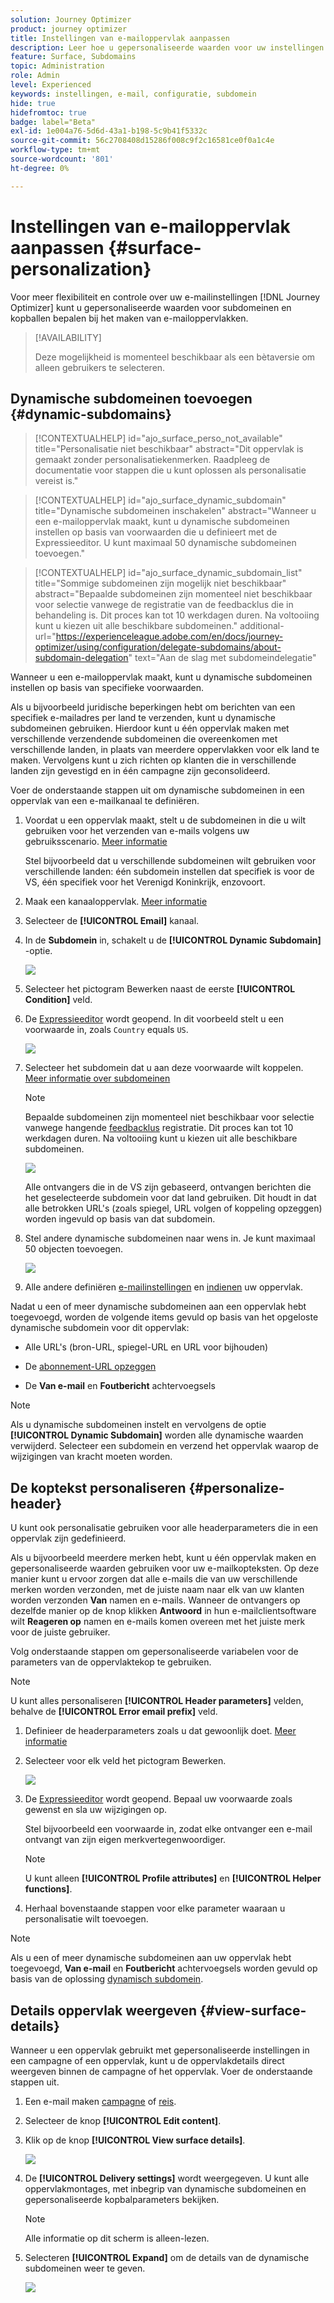 ```yaml
---
solution: Journey Optimizer
product: journey optimizer
title: Instellingen van e-mailoppervlak aanpassen
description: Leer hoe u gepersonaliseerde waarden voor uw instellingen definieert op het oppervlakniveau van het e-mailkanaal
feature: Surface, Subdomains
topic: Administration
role: Admin
level: Experienced
keywords: instellingen, e-mail, configuratie, subdomein
hide: true
hidefromtoc: true
badge: label="Beta"
exl-id: 1e004a76-5d6d-43a1-b198-5c9b41f5332c
source-git-commit: 56c2708408d15286f008c9f2c16581ce0f0a1c4e
workflow-type: tm+mt
source-wordcount: '801'
ht-degree: 0%

---
```


# Instellingen van e-mailoppervlak aanpassen {#surface-personalization}

Voor meer flexibiliteit en controle over uw e-mailinstellingen [!DNL Journey Optimizer] kunt u gepersonaliseerde waarden voor subdomeinen en kopballen bepalen<!--and URL tracking parameters--> bij het maken van e-mailoppervlakken.

>[!AVAILABILITY]
>
>Deze mogelijkheid is momenteel beschikbaar als een bètaversie om alleen gebruikers te selecteren. <!--To join the beta program, contact Adobe Customer Care.-->

## Dynamische subdomeinen toevoegen {#dynamic-subdomains}

>[!CONTEXTUALHELP]
>id="ajo_surface_perso_not_available"
>title="Personalisatie niet beschikbaar"
>abstract="Dit oppervlak is gemaakt zonder personalisatiekenmerken. Raadpleeg de documentatie voor stappen die u kunt oplossen als personalisatie vereist is."

>[!CONTEXTUALHELP]
>id="ajo_surface_dynamic_subdomain"
>title="Dynamische subdomeinen inschakelen"
>abstract="Wanneer u een e-mailoppervlak maakt, kunt u dynamische subdomeinen instellen op basis van voorwaarden die u definieert met de Expressieeditor. U kunt maximaal 50 dynamische subdomeinen toevoegen."

>[!CONTEXTUALHELP]
>id="ajo_surface_dynamic_subdomain_list"
>title="Sommige subdomeinen zijn mogelijk niet beschikbaar"
>abstract="Bepaalde subdomeinen zijn momenteel niet beschikbaar voor selectie vanwege de registratie van de feedbacklus die in behandeling is. Dit proces kan tot 10 werkdagen duren. Na voltooiing kunt u kiezen uit alle beschikbare subdomeinen."
>additional-url="https://experienceleague.adobe.com/en/docs/journey-optimizer/using/configuration/delegate-subdomains/about-subdomain-delegation" text="Aan de slag met subdomeindelegatie"

Wanneer u een e-mailoppervlak maakt, kunt u dynamische subdomeinen instellen op basis van specifieke voorwaarden.

Als u bijvoorbeeld juridische beperkingen hebt om berichten van een specifiek e-mailadres per land te verzenden, kunt u dynamische subdomeinen gebruiken. Hierdoor kunt u één oppervlak maken met verschillende verzendende subdomeinen die overeenkomen met verschillende landen, in plaats van meerdere oppervlakken voor elk land te maken. Vervolgens kunt u zich richten op klanten die in verschillende landen zijn gevestigd en in één campagne zijn geconsolideerd.

Voer de onderstaande stappen uit om dynamische subdomeinen in een oppervlak van een e-mailkanaal te definiëren.

1. Voordat u een oppervlak maakt, stelt u de subdomeinen in die u wilt gebruiken voor het verzenden van e-mails volgens uw gebruiksscenario. [Meer informatie](../configuration/about-subdomain-delegation.md)

   Stel bijvoorbeeld dat u verschillende subdomeinen wilt gebruiken voor verschillende landen: één subdomein instellen dat specifiek is voor de VS, één specifiek voor het Verenigd Koninkrijk, enzovoort.

1. Maak een kanaaloppervlak. [Meer informatie](../configuration/channel-surfaces.md)

1. Selecteer de **[!UICONTROL Email]** kanaal.

1. In de **Subdomein** in, schakelt u de **[!UICONTROL Dynamic Subdomain]** -optie.

   ![](assets/surface-email-dynamic-subdomain.png)

1. Selecteer het pictogram Bewerken naast de eerste **[!UICONTROL Condition]** veld.

1. De [Expressieeditor](../personalization/personalization-build-expressions.md) wordt geopend. In dit voorbeeld stelt u een voorwaarde in, zoals `Country` equals `US`.

   ![](assets/surface-email-edit-condition.png)

1. Selecteer het subdomein dat u aan deze voorwaarde wilt koppelen. [Meer informatie over subdomeinen](../configuration/about-subdomain-delegation.md)

   >[!NOTE]
   >
   >Bepaalde subdomeinen zijn momenteel niet beschikbaar voor selectie vanwege hangende [feedbacklus](../reports/deliverability.md#feedback-loops) registratie. Dit proces kan tot 10 werkdagen duren. Na voltooiing kunt u kiezen uit alle beschikbare subdomeinen. <!--where FL registration happens? is it when delegating a subdomain and you're awaiting from subdomain validation? or is it on ISP side only?-->

   ![](assets/surface-email-select-subdomain.png)

   Alle ontvangers die in de VS zijn gebaseerd, ontvangen berichten die het geselecteerde subdomein voor dat land gebruiken. Dit houdt in dat alle betrokken URL&#39;s (zoals spiegel, URL volgen of koppeling opzeggen) worden ingevuld op basis van dat subdomein.

1. Stel andere dynamische subdomeinen naar wens in. Je kunt maximaal 50 objecten toevoegen.

   ![](assets/surface-email-add-dynamic-subdomain.png)

   <!--Select the [IP pool](../configuration/ip-pools.md) to associate with the surface. [Learn more](email-settings.md#subdomains-and-ip-pools)-->

1. Alle andere definiëren [e-mailinstellingen](email-settings.md) en [indienen](../configuration/channel-surfaces.md#create-channel-surface) uw oppervlak.

Nadat u een of meer dynamische subdomeinen aan een oppervlak hebt toegevoegd, worden de volgende items gevuld op basis van het opgeloste dynamische subdomein voor dit oppervlak:

* Alle URL&#39;s (bron-URL, spiegel-URL en URL voor bijhouden)

* De [abonnement-URL opzeggen](email-settings.md#list-unsubscribe)

* De **Van e-mail** en **Foutbericht** achtervoegsels

>[!NOTE]
>
>Als u dynamische subdomeinen instelt en vervolgens de optie **[!UICONTROL Dynamic Subdomain]** worden alle dynamische waarden verwijderd. Selecteer een subdomein en verzend het oppervlak waarop de wijzigingen van kracht moeten worden.

## De koptekst personaliseren {#personalize-header}

U kunt ook personalisatie gebruiken voor alle headerparameters die in een oppervlak zijn gedefinieerd.

Als u bijvoorbeeld meerdere merken hebt, kunt u één oppervlak maken en gepersonaliseerde waarden gebruiken voor uw e-mailkopteksten. Op deze manier kunt u ervoor zorgen dat alle e-mails die van uw verschillende merken worden verzonden, met de juiste naam naar elk van uw klanten worden verzonden **Van** namen en e-mails. Wanneer de ontvangers op dezelfde manier op de knop klikken **Antwoord** in hun e-mailclientsoftware wilt **Reageren op** namen en e-mails komen overeen met het juiste merk voor de juiste gebruiker.

Volg onderstaande stappen om gepersonaliseerde variabelen voor de parameters van de oppervlaktekop te gebruiken.

>[!NOTE]
>
>U kunt alles personaliseren **[!UICONTROL Header parameters]** velden, behalve de **[!UICONTROL Error email prefix]** veld.


1. Definieer de headerparameters zoals u dat gewoonlijk doet. [Meer informatie](email-settings.md#email-header)

1. Selecteer voor elk veld het pictogram Bewerken.

   ![](assets/surface-email-personalize-header.png)

1. De [Expressieeditor](../personalization/personalization-build-expressions.md) wordt geopend. Bepaal uw voorwaarde zoals gewenst en sla uw wijzigingen op.

   Stel bijvoorbeeld een voorwaarde in, zodat elke ontvanger een e-mail ontvangt van zijn eigen merkvertegenwoordiger.

   >[!NOTE]
   >
   >U kunt alleen **[!UICONTROL Profile attributes]** en **[!UICONTROL Helper functions]**.

1. Herhaal bovenstaande stappen voor elke parameter waaraan u personalisatie wilt toevoegen.

>[!NOTE]
>
>Als u een of meer dynamische subdomeinen aan uw oppervlak hebt toegevoegd, **Van e-mail** en **Foutbericht** achtervoegsels worden gevuld op basis van de oplossing [dynamisch subdomein](#dynamic-subdomains).

<!--
## Use personalized URL tracking {#personalize-url-tracking}

To use personalized URL tracking prameters, follow the steps below.

1. Select the profile attribute of your choice from the expression editor.

1. Repeat the steps above for each tracking parameter you want to personalize.

Now when the email is sent out, this parameter will be automatically appended to the end of the URL. You can then capture this parameter in web analytics tools or in performance reports.
-->

## Details oppervlak weergeven {#view-surface-details}

Wanneer u een oppervlak gebruikt met gepersonaliseerde instellingen in een campagne of een oppervlak, kunt u de oppervlakdetails direct weergeven binnen de campagne of het oppervlak. Voer de onderstaande stappen uit.

1. Een e-mail maken [campagne](../campaigns/create-campaign.md) of [reis](../building-journeys/journey-gs.md).

1. Selecteer de knop **[!UICONTROL Edit content]**.

1. Klik op de knop **[!UICONTROL View surface details]**.

   ![](assets/campaign-view-surface-details.png)

1. De **[!UICONTROL Delivery settings]** wordt weergegeven. U kunt alle oppervlakmontages, met inbegrip van dynamische subdomeinen en gepersonaliseerde kopbalparameters bekijken.

   >[!NOTE]
   >
   >Alle informatie op dit scherm is alleen-lezen.

1. Selecteren **[!UICONTROL Expand]** om de details van de dynamische subdomeinen weer te geven.

   ![](assets/campaign-delivery-settings-subdomain-expand.png)
